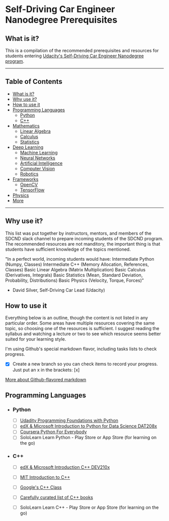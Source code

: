 # Self-Driving Car Engineer Nanodegree Prerequisites

## What is it?

This is a compilation of the recommended prerequisites and resources for students entering
[Udacity's Self-Driving Car Engineer Nanodegree program](https://www.udacity.com/drive).


---

## Table of Contents

- [What is it?](#what-is-it)
- [Why use it?](#why-use-it)
- [How to use it](#how-to-use-it)
- [Programming Languages](#programming-languages)
    - [Python](#python)
    - [C++](#c++)
- [Mathematics](#mathematics)
    - [Linear Algebra](#linear-algebra)
    - [Calculus](#calculus)
    - [Statistics](#statistics)
- [Deep Learning](#deep-learning)
    - [Machine Learning](#machine-learning)
    - [Neural Networks](#neural-networks)
    - [Artificial Intelligence](#artificial-intelligence)
    - [Computer Vision](#computer-vision)
    - [Robotics](#robotics)
- [Frameworks](#frameworks)
    - [OpenCV](#open-cv)
    - [TensorFlow](#tensor-flow)
- [Physics](#physics)
- [More](#more)

---

## Why use it?

This list was put together by instructors, mentors, and members of the SDCND slack channel to prepare incoming students of the SDCND program. The recommended resources are not manditory, 
the important thing is that students have sufficient knowledge of the topics mentioned.

"In a perfect world, incoming students would have:
Intermediate Python (Numpy, Classes)
Intermediate C++ (Memory Allocation, References, Classes)
Basic Linear Algebra (Matrix Multiplication)
Basic Calculus (Derivatives, Integrals)
Basic Statistics (Mean, Standard Deviation, Probability, Distributions)
Basic Physics (Velocity, Torque, Forces)"
- David Silver, Self-Driving Car Lead (Udacity)

## How to use it

Everything below is an outline, though the content is not listed in any particular order. Some areas have multiple resources covering the same topic, so choosing one of the resources is sufficient. I suggest reading the syllabus and watching a lecture or two to see which resource seems better suited for your learning style.

I'm using Github's special markdown flavor, including tasks lists to check progress.

- [x] Create a new branch so you can check items to record your progress. Just put an x in the brackets: [x]

[More about Github-flavored markdown](https://guides.github.com/features/mastering-markdown/#GitHub-flavored-markdown)

## Programming Languages

- ### Python

    - [ ] [Udadity Programming Foundations with Python](https://www.udacity.com/course/programming-foundations-with-python--ud036)
    - [ ] [edX & Microsoft Introduction to Python for Data Science DAT208x](https://courses.edx.org/courses/course-v1:Microsoft+DAT208x+6T2016/)
    - [ ] [Coursera Python For Everybody](https://www.coursera.org/learn/python)
    - [ ] SoloLearn Learn Python - Play Store or App Store (for learning on the go)

- ### C++

    - [ ] [edX & Microsoft Introduction C++ DEV210x](https://www.edx.org/course/introduction-c-microsoft-dev210x-1)
    - [ ] [MIT Introduction to C++](https://ocw.mit.edu/courses/electrical-engineering-and-computer-science/6-096-introduction-to-c-january-iap-2011/)
    - [ ] [Google's C++ Class](https://developers.google.com/edu/c++/)
    - [ ] [Carefully curated list of C++ books](http://stackoverflow.com/questions/388242/the-definitive-c-book-guide-and-list)
    - [ ] SoloLearn Learn C++ - Play Store or App Store (for learning on the go)



